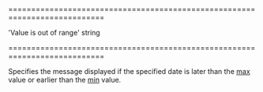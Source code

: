 <!--**
/*-------------------------------------------
    Auto-generated file. Do not modify.
-------------------------------------------

**-->
===========================================================================
<!--default-->'Value is out of range'<!--/default-->
<!--type-->string<!--/type-->
===========================================================================

<!--shortDescription-->
Specifies the message displayed if the specified date is later than the [max]({basewidgetpath}/Configuration/#max) value or earlier than the [min]({basewidgetpath}/Configuration/#min) value.
<!--/shortDescription-->

<!--fullDescription-->

<!--/fullDescription-->